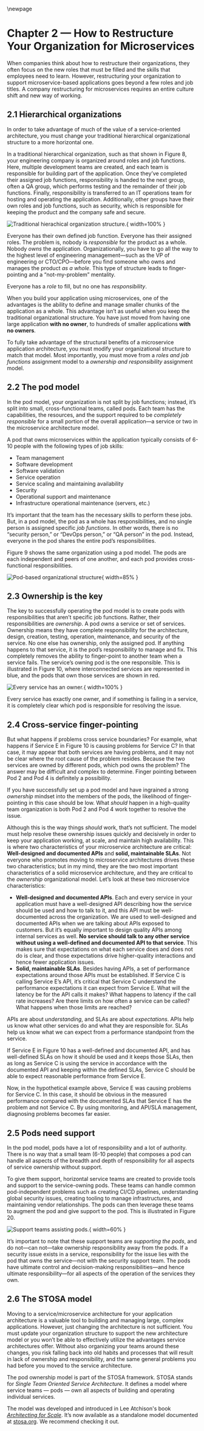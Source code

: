 \newpage

# Chapter 2 — How to Restructure Your Organization for Microservices

When companies think about how to restructure their organizations,  they often focus on the new roles that must be filled and the skills  that employees need to learn. However, restructuring your organization  to support microservice-based applications goes beyond a few roles and job titles. A company restructuring for  microservices requires an entire culture shift and new way of working.

## 2.1 Hierarchical organizations

In order to take advantage of much of the value of a service-oriented architecture, you must change your traditional hierarchical  organizational structure to a more horizontal one. 

In a traditional hierarchical organization, such as that shown in  Figure 8, your engineering company is organized around roles and job  functions. Here, multiple development teams are created, and each team  is responsible for building part of the application. Once they’ve  completed their assigned job functions, responsibility is handed to the  next group, often a QA group, which performs testing and the remainder  of their job functions. Finally, responsibility is transferred to an IT  operations team for hosting and operating the application. Additionally, other groups have their own roles and job functions, such as security,  which is responsible for keeping the product and the company safe and  secure.

![Traditional hierachical organization structure.](figures/8dlnytb8ef2futmoxvthqfcebjgvywrgavn715pclyxswbixzopfr2ylzye9g0z6ec4mqao4nnyzmstyygvaw7gbr5jnvw49ua1ymtrqxnhwlbouvo7kkzy7hqtftohs0fptjqwsbmpcdrbxxdmu6q.png){ width=100% }

Everyone has their own defined job function. Everyone has their assigned roles. The problem is, nobody is *responsible* for the product as a whole. Nobody *owns* the application. Organizationally, you have to go all the way to the  highest level of engineering management—such as the VP of engineering or CTO/CPO—before you find someone who owns and manages the product *as a whole*. This type of structure leads to finger-pointing and a “not-my-problem” mentality. 

Everyone has a *role* to fill, but no one has *responsibility*.

When you build your application using microservices, one of the  advantages is the ability to define and manage smaller chunks of the  application as a whole. This advantage isn’t as useful when you keep the traditional organizational structure. You have just moved from having  one large application **with no owner**, to hundreds of smaller applications **with no owners**.

To fully take advantage of the structural benefits of a microservice  application architecture, you must modify your organizational structure  to match that model. Most importantly, you must move from a *roles and job functions* assignment model to a *ownership and responsibility* assignment model.

## 2.2 The pod model

In the pod model, your organization is not split by job functions;  instead, it’s split into small, cross-functional teams, called pods.  Each team has the capabilities, the resources, and the support required  to be *completely responsible* for a small portion of the overall application—a service or two in the microservice architecture model.

A pod that owns microservices within the application typically consists of 6-10 people with the following types of job skills:

-   Team management
-   Software development
-   Software validation
-   Service operation
-   Service scaling and maintaining availability
-   Security
-   Operational support and maintenance
-   Infrastructure operational maintenance (servers, etc.)

It’s important that the  team has the necessary skills to perform these jobs. But, in a pod  model, the pod as a whole has responsibilities, and no single person is  assigned specific *job functions*. In other words, there is no  “security person,” or “DevOps person,” or “QA person” in the pod.  Instead, everyone in the pod shares the entire pod’s responsibilities.

Figure 9 shows the same organization using a pod model. The pods are  each independent and peers of one another, and each pod provides  cross-functional responsibilities.

![Pod-based organizational structure](figures/unnamed-1056x677.png){ width=85% }

## 2.3 Ownership is the key

The key to successfully operating the pod model is to create pods  with responsibilities that aren’t specific job functions. Rather, their  responsibilities are *ownership*. A pod *owns* a service or set of services. Ownership means they have complete responsibility for the architecture, design, creation, testing, operation, maintenance, and security of the service. No one else has  ownership, only the assigned pod. If anything happens to that service,  it is the pod’s responsibility to manage and fix. This completely  removes the ability to finger-point to another team when a service  fails. The service’s owning pod is the one responsible. This is  illustrated in Figure 10, where interconnected services are represented  in blue, and the pods that own those services are shown in red.

![Every service has an owner.](figures/t-fjfhp62tu7e0-cbbqnalngcasggolewekh-1zckximkhw8sd_npl7kxsicmpspnj3hr4yiqiqomchfifaqnqjb8pp02lpsrm8zigxf0o0nkdz0vyyz70zxvj6-yej0lvgzgwl7izj7khkhwn89ya.png){ width=100% }

Every service has exactly one owner, and if something is failing in a service, it is completely clear which pod is responsible for resolving  the issue.

## 2.4 Cross-service finger-pointing

But what happens if problems cross service boundaries? For example,  what happens if Service E in Figure 10 is causing problems for Service C? In that case, it may appear that both services are having problems, and it may not be clear where the root cause of the problem resides.  Because the two services are owned by different pods, which pod owns the problem? The answer may be difficult and complex to determine. Finger  pointing between Pod 2 and Pod 4 is definitely a possibility.

If you have successfully set up a pod model and have ingrained a strong *ownership* mindset into the members of the pods, the likelihood of finger-pointing in this case should be low. What *should* happen in a high-quality team organization is both Pod 2 and Pod 4 work together to resolve the issue.

Although this is the way things *should* work, that’s not sufficient. The model must help resolve these ownership issues quickly  and decisively in order to keep your application working, at scale, and  maintain high availability. This is where two characteristics of your  microservice architecture are critical: **Well-designed and documented APIs** and **solid, maintainable SLAs**. Not everyone who promotes moving to microservice architectures drives  these two characteristics; but in my mind, they are the two most  important characteristics of a solid microservice architecture, and they are critical to the *ownership* organizational model. Let’s look at these two microservice characteristics:

-   **Well-designed and documented APIs**. Each and  every service in your application must have a well-designed API  describing how the service should be used and how to talk to it, and  this API must be well-documented across the organization. We are used to well-designed and documented APIs when we are talking about APIs  exposed to customers. But it’s equally important to design quality APIs  among internal services as well. **No service should talk to any other service without using a well-defined and documented API to that service**. This makes sure that expectations on what each service does and does  not do is clear, and those expectations drive higher-quality  interactions and hence fewer application issues.
-   **Solid, maintainable SLAs**. Besides having APIs, a set of performance expectations around those  APIs must be established. If Service C is calling Service E’s API, it’s  critical that Service C understand the performance expectations it can  expect from Service E. What will the latency be for the API calls it  makes? What happens to latency if the call rate increases? Are there  limits on how often a service can be called? What happens when those  limits are reached?

APIs are about *understanding*, and SLAs are about *expectations*. APIs help us know what other services do and what they are responsible  for. SLAs help us know what we can expect from a performance standpoint  from the service.

If Service E in Figure 10 has a well-defined and documented API, and  has well-defined SLAs on how it should be used and it keeps those SLAs,  then as long as Service C is using the service in accordance with the  documented API and keeping within the defined SLAs, Service C should be  able to expect reasonable performance from Service E.

Now, in the hypothetical example above, Service E was causing  problems for Service C. In this case, it should be obvious in the  measured performance compared with the documented SLAs that Service E  has the problem and not Service C. By using monitoring, and API/SLA  management, diagnosing problems becomes far easier.

## 2.5 Pods need support

In the pod model, pods have a lot of responsibility and a lot of  authority. There is no way that a small team (6-10 people) that composes a pod can handle all aspects of the breadth and depth of responsibility for all aspects of service ownership without support.

To give them support, horizontal service teams are created to provide tools and support to the service-owning pods. These teams can handle  common pod-independent problems such as creating CI/CD pipelines,  understanding global security issues, creating tooling to manage  infrastructures, and maintaining vendor relationships. The pods can then leverage these teams to augment the pod and give support to the pod.  This is illustrated in Figure 20.

![Support teams assisting pods.](figures/802uiof7xhgj0m1v4rmkckubkszjhrr5paqcou6lgvemrdiyoyszvrgj9i0tkrake1xpczeub6q2yvs5fcvvcxq737ciscjgex22-9dr1avrkpy7pcp4kgbe7i-0ckj5wonwrb-hbza8nne710w79w.png){ width=60% }

It’s important to note that these support teams are *supporting the pods*, and do not—can not—take ownership responsibility away from the pods. If a security issue exists in a service, responsibility for the issue lies with the pod that owns the service—not with the security support team.  The pods have ultimate control and decision-making responsibilities—and  hence ultimate responsibility—for all aspects of the operation of the  services they own.

## 2.6 The STOSA model

Moving to a service/microservice architecture for your application  architecture is a valuable tool to building and managing large, complex  applications. However, just changing the architecture is not sufficient.  You must update your organization structure to support the new  architecture model or you won’t be able to effectively utilize the  advantages service architectures offer. Without also organizing your  teams around these changes, you risk falling back into old habits and  processes that will result in lack of ownership and responsibility, and  the same general problems you had before you moved to the service  architecture.

The pod ownership model is part of the STOSA framework. STOSA stands for *Single Team Oriented Service Architecture*. It defines a model where service teams — pods — own all aspects of building and operating individual services.

The model was developed and introduced in Lee Atchison's book *[Architecting for Scale](https://architectingforscale.com/)*. It’s now available as a standalone model documented at [stosa.org](https://stosa.org/). We recommend checking it out.